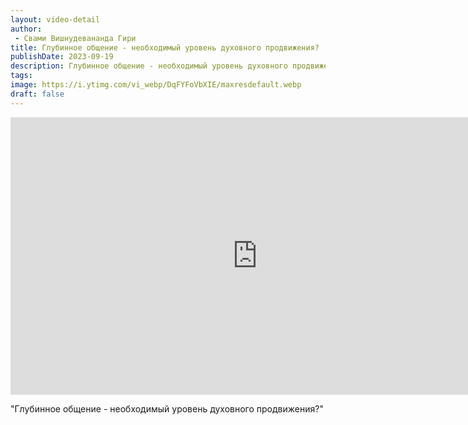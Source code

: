 ```yaml
---
layout: video-detail
author:
 - Свами Вишнудевананда Гири
title: Глубинное общение - необходимый уровень духовного продвижения?
publishDate: 2023-09-19
description: Глубинное общение - необходимый уровень духовного продвижения?. 
tags: 
image: https://i.ytimg.com/vi_webp/DqFYFoVbXIE/maxresdefault.webp
draft: false
---
```


<iframe width="790" height="444" src="https://www.youtube.com/embed/DqFYFoVbXIE" frameborder="0" allowfullscreen=""></iframe> 

  "Глубинное общение - необходимый уровень духовного продвижения?"

  

 